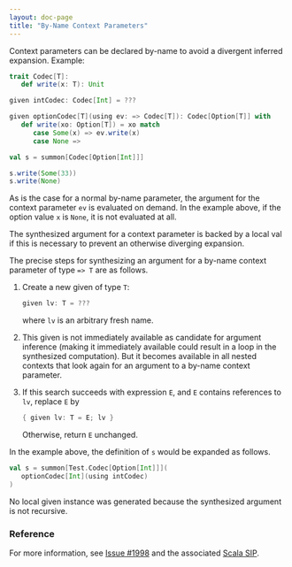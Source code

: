 ```yaml
---
layout: doc-page
title: "By-Name Context Parameters"
---
```


Context parameters can be declared by-name to avoid a divergent inferred expansion. Example:

```scala
trait Codec[T]:
   def write(x: T): Unit

given intCodec: Codec[Int] = ???

given optionCodec[T](using ev: => Codec[T]): Codec[Option[T]] with
   def write(xo: Option[T]) = xo match
      case Some(x) => ev.write(x)
      case None =>

val s = summon[Codec[Option[Int]]]

s.write(Some(33))
s.write(None)
```
As is the case for a normal by-name parameter, the argument for the context parameter `ev`
is evaluated on demand. In the example above, if the option value `x` is `None`, it is
not evaluated at all.

The synthesized argument for a context parameter is backed by a local val
if this is necessary to prevent an otherwise diverging expansion.

The precise steps for synthesizing an argument for a by-name context parameter of type `=> T` are as follows.

 1. Create a new given of type `T`:

    ```scala
    given lv: T = ???
    ```

    where `lv` is an arbitrary fresh name.

 1. This given is not immediately available as candidate for argument inference (making it immediately available could result in a loop in the synthesized computation). But it becomes available in all nested contexts that look again for an argument to a by-name context parameter.

 1. If this search succeeds with expression `E`, and `E` contains references to `lv`, replace `E` by

    ```scala
    { given lv: T = E; lv }
    ```

    Otherwise, return `E` unchanged.

In the example above, the definition of `s` would be expanded as follows.

```scala
val s = summon[Test.Codec[Option[Int]]](
   optionCodec[Int](using intCodec)
)
```

No local given instance was generated because the synthesized argument is not recursive.

### Reference

For more information, see [Issue #1998](https://github.com/lampepfl/dotty/issues/1998)
and the associated [Scala SIP](https://docs.scala-lang.org/sips/byname-implicits.html).
